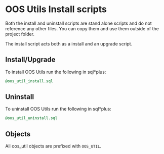 # OOS Utils Install scripts

Both the install and uninstall scripts are stand alone scripts and do not reference any other files. You can copy them and use them outside of the project folder.

The install script acts both as a install and an upgrade script.

## Install/Upgrade

To install OOS Utils run the following in sql*plus:

```sql
@oos_util_install.sql
```

## Uninstall

To uninstall OOS Utils run the following in sql*plus:

```sql
@oos_util_uninstall.sql
```

## Objects

All oos_util objects are prefixed with `OOS_UTIL`.
